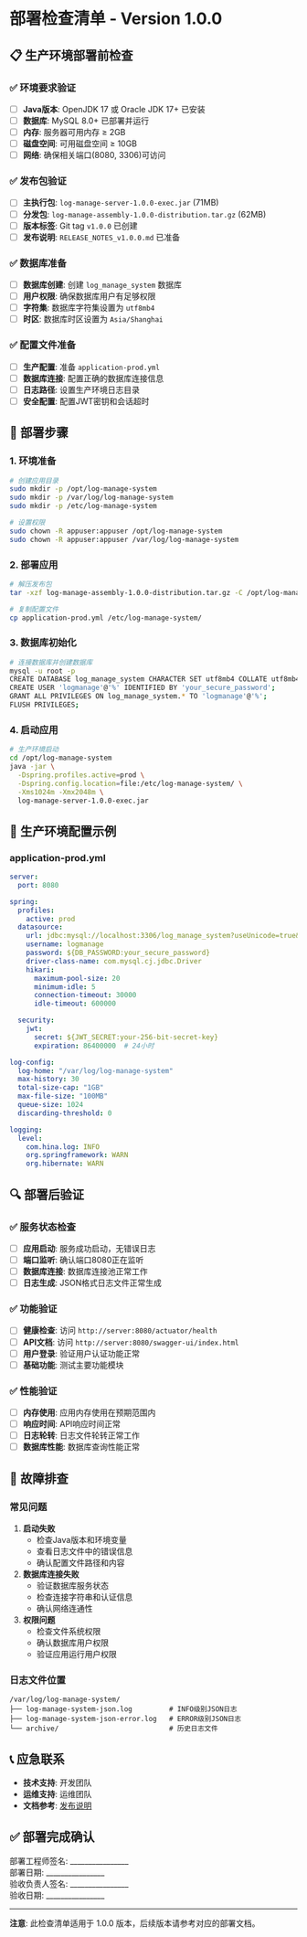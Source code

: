 # 部署检查清单 - Version 1.0.0

## 📋 生产环境部署前检查

### ✅ 环境要求验证

- [ ] **Java版本**: OpenJDK 17 或 Oracle JDK 17+ 已安装
- [ ] **数据库**: MySQL 8.0+ 已部署并运行
- [ ] **内存**: 服务器可用内存 ≥ 2GB
- [ ] **磁盘空间**: 可用磁盘空间 ≥ 10GB
- [ ] **网络**: 确保相关端口(8080, 3306)可访问

### ✅ 发布包验证

- [ ] **主执行包**: `log-manage-server-1.0.0-exec.jar` (71MB)
- [ ] **分发包**: `log-manage-assembly-1.0.0-distribution.tar.gz` (62MB)
- [ ] **版本标签**: Git tag `v1.0.0` 已创建
- [ ] **发布说明**: `RELEASE_NOTES_v1.0.0.md` 已准备

### ✅ 数据库准备

- [ ] **数据库创建**: 创建 `log_manage_system` 数据库
- [ ] **用户权限**: 确保数据库用户有足够权限
- [ ] **字符集**: 数据库字符集设置为 `utf8mb4`
- [ ] **时区**: 数据库时区设置为 `Asia/Shanghai`

### ✅ 配置文件准备

- [ ] **生产配置**: 准备 `application-prod.yml`
- [ ] **数据库连接**: 配置正确的数据库连接信息
- [ ] **日志路径**: 设置生产环境日志目录
- [ ] **安全配置**: 配置JWT密钥和会话超时

## 🚀 部署步骤

### 1. 环境准备

```bash
# 创建应用目录
sudo mkdir -p /opt/log-manage-system
sudo mkdir -p /var/log/log-manage-system
sudo mkdir -p /etc/log-manage-system

# 设置权限
sudo chown -R appuser:appuser /opt/log-manage-system
sudo chown -R appuser:appuser /var/log/log-manage-system
```

### 2. 部署应用

```bash
# 解压发布包
tar -xzf log-manage-assembly-1.0.0-distribution.tar.gz -C /opt/log-manage-system

# 复制配置文件
cp application-prod.yml /etc/log-manage-system/
```

### 3. 数据库初始化

```bash
# 连接数据库并创建数据库
mysql -u root -p
CREATE DATABASE log_manage_system CHARACTER SET utf8mb4 COLLATE utf8mb4_unicode_ci;
CREATE USER 'logmanage'@'%' IDENTIFIED BY 'your_secure_password';
GRANT ALL PRIVILEGES ON log_manage_system.* TO 'logmanage'@'%';
FLUSH PRIVILEGES;
```

### 4. 启动应用

```bash
# 生产环境启动
cd /opt/log-manage-system
java -jar \
  -Dspring.profiles.active=prod \
  -Dspring.config.location=file:/etc/log-manage-system/ \
  -Xms1024m -Xmx2048m \
  log-manage-server-1.0.0-exec.jar
```

## 🔧 生产环境配置示例

### application-prod.yml

```yaml
server:
  port: 8080

spring:
  profiles:
    active: prod
  datasource:
    url: jdbc:mysql://localhost:3306/log_manage_system?useUnicode=true&characterEncoding=utf8&serverTimezone=Asia/Shanghai
    username: logmanage
    password: ${DB_PASSWORD:your_secure_password}
    driver-class-name: com.mysql.cj.jdbc.Driver
    hikari:
      maximum-pool-size: 20
      minimum-idle: 5
      connection-timeout: 30000
      idle-timeout: 600000

  security:
    jwt:
      secret: ${JWT_SECRET:your-256-bit-secret-key}
      expiration: 86400000  # 24小时

log-config:
  log-home: "/var/log/log-manage-system"
  max-history: 30
  total-size-cap: "1GB"
  max-file-size: "100MB"
  queue-size: 1024
  discarding-threshold: 0

logging:
  level:
    com.hina.log: INFO
    org.springframework: WARN
    org.hibernate: WARN
```

## 🔍 部署后验证

### ✅ 服务状态检查

- [ ] **应用启动**: 服务成功启动，无错误日志
- [ ] **端口监听**: 确认端口8080正在监听
- [ ] **数据库连接**: 数据库连接池正常工作
- [ ] **日志生成**: JSON格式日志文件正常生成

### ✅ 功能验证

- [ ] **健康检查**: 访问 `http://server:8080/actuator/health`
- [ ] **API文档**: 访问 `http://server:8080/swagger-ui/index.html`
- [ ] **用户登录**: 验证用户认证功能正常
- [ ] **基础功能**: 测试主要功能模块

### ✅ 性能验证

- [ ] **内存使用**: 应用内存使用在预期范围内
- [ ] **响应时间**: API响应时间正常
- [ ] **日志轮转**: 日志文件轮转正常工作
- [ ] **数据库性能**: 数据库查询性能正常

## 🚨 故障排查

### 常见问题

1. **启动失败**
   - 检查Java版本和环境变量
   - 查看日志文件中的错误信息
   - 确认配置文件路径和内容
2. **数据库连接失败**
   - 验证数据库服务状态
   - 检查连接字符串和认证信息
   - 确认网络连通性
3. **权限问题**
   - 检查文件系统权限
   - 确认数据库用户权限
   - 验证应用运行用户权限

### 日志文件位置

```
/var/log/log-manage-system/
├── log-manage-system-json.log         # INFO级别JSON日志
├── log-manage-system-json-error.log   # ERROR级别JSON日志
└── archive/                           # 历史日志文件
```

## 📞 应急联系

- **技术支持**: 开发团队
- **运维支持**: 运维团队
- **文档参考**: [发布说明](RELEASE_NOTES_v1.0.0.md)

## ✅ 部署完成确认

部署工程师签名: ________________  
部署日期: ________________  
验收负责人签名: ________________  
验收日期: ________________

---

**注意**: 此检查清单适用于 1.0.0 版本，后续版本请参考对应的部署文档。
